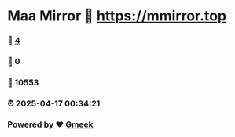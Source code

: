 # Maa Mirror :link: https://mmirror.top 
### :page_facing_up: [4](https://mmirror.top/tag.html) 
### :speech_balloon: 0 
### :hibiscus: 10553 
### :alarm_clock: 2025-04-17 00:34:21 
### Powered by :heart: [Gmeek](https://github.com/Meekdai/Gmeek)
